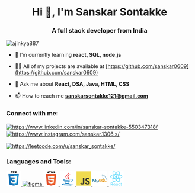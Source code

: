 <h1 align="center">Hi 👋, I'm Sanskar Sontakke</h1>
<h3 align="center">A full stack developer from India</h3>

<p align="left"> <img src="https://komarev.com/ghpvc/?username=ajinkya887&label=Profile%20views&color=0e75b6&style=flat" alt="ajinkya887" /> </p>

- 🌱 I’m currently learning **react, SQL, node.js**

- 👨‍💻 All of my projects are available at [https://github.com/sanskar0609](https://github.com/sanskar0609)

- 💬 Ask me about **React, DSA, Java, HTML, CSS**

- 📫 How to reach me **sanskarsontakke121@gmail.com**

<h3 align="left">Connect with me:</h3>
<p align="left">
<a href="https://www.linkedin.com/in/sanskar-sontakke-550347318/" target="blank"><img align="center" src="https://raw.githubusercontent.com/rahuldkjain/github-profile-readme-generator/master/src/images/icons/Social/linked-in-alt.svg" alt="https://www.linkedin.com/in/sanskar-sontakke-550347318/" height="30" width="40" /></a>
<a href="https://www.instagram.com/sanskar.1306.s/" target="blank"><img align="center" src="https://raw.githubusercontent.com/rahuldkjain/github-profile-readme-generator/master/src/images/icons/Social/instagram.svg" alt="https://www.instagram.com/sanskar.1306.s/" height="30" width="40" /></a>

<a href="https://leetcode.com/u/sanskar_sontakke/" target="blank"><img align="center" src="https://raw.githubusercontent.com/rahuldkjain/github-profile-readme-generator/master/src/images/icons/Social/leet-code.svg" alt="https://leetcode.com/u/sanskar_sontakke/" height="30" width="40" /></a>
</p>



<h3 align="left">Languages and Tools:</h3>
<p align="left"> <a href="https://www.w3schools.com/css/" target="_blank" rel="noreferrer"> <img src="https://raw.githubusercontent.com/devicons/devicon/master/icons/css3/css3-original-wordmark.svg" alt="css3" width="40" height="40"/> </a> <a href="https://www.figma.com/" target="_blank" rel="noreferrer"> <img src="https://www.vectorlogo.zone/logos/figma/figma-icon.svg" alt="figma" width="40" height="40"/> </a> <a href="https://www.w3.org/html/" target="_blank" rel="noreferrer"> <img src="https://raw.githubusercontent.com/devicons/devicon/master/icons/html5/html5-original-wordmark.svg" alt="html5" width="40" height="40"/> </a> <a href="https://www.java.com" target="_blank" rel="noreferrer"> <img src="https://raw.githubusercontent.com/devicons/devicon/master/icons/java/java-original.svg" alt="java" width="40" height="40"/> </a> <a href="https://developer.mozilla.org/en-US/docs/Web/JavaScript" target="_blank" rel="noreferrer"> <img src="https://raw.githubusercontent.com/devicons/devicon/master/icons/javascript/javascript-original.svg" alt="javascript" width="40" height="40"/> </a>  <a href="https://www.mysql.com/" target="_blank" rel="noreferrer"> <img src="https://raw.githubusercontent.com/devicons/devicon/master/icons/mysql/mysql-original-wordmark.svg" alt="mysql" width="40" height="40"/> </a> <a href="https://reactjs.org/" target="_blank" rel="noreferrer"> <img src="https://raw.githubusercontent.com/devicons/devicon/master/icons/react/react-original-wordmark.svg" alt="react" width="40" height="40"/> </a> </p>


